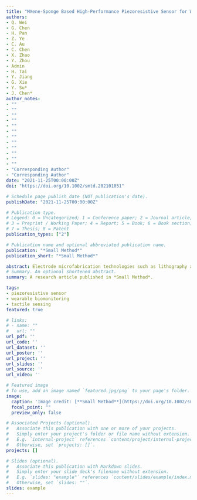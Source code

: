 ```yaml
---
title: "MXene‐Sponge Based High‐Performance Piezoresistive Sensor for Wearable Biomonitoring and Real‐Time Tactile Sensing"
authors:
- Q. Wei
- G. Chen
- H. Pan
- Z. Ye
- C. Au
- C. Chen
- X. Zhao
- Y. Zhou
- Admin
- H. Tai
- Y. Jiang
- G. Xie
- Y. Su*
- J. Chen*
author_notes:
- ""
- ""
- ""
- ""
- ""
- ""
- ""
- ""
- ""
- ""
- ""
- ""
- "Corresponding Author"
- "Corresponding Author"
date: "2021-11-25T00:00:00Z"
doi: "https://doi.org/10.1002/smtd.202101051"

# Schedule page publish date (NOT publication's date).
publishDate: "2021-11-25T00:00:00Z"

# Publication type.
# Legend: 0 = Uncategorized; 1 = Conference paper; 2 = Journal article;
# 3 = Preprint / Working Paper; 4 = Report; 5 = Book; 6 = Book section;
# 7 = Thesis; 8 = Patent
publication_types: ["2"]

# Publication name and optional abbreviated publication name.
publication: "*Small Method*"
publication_short: "*Small Method*"

abstract: Electrode microfabrication technologies such as lithography and deposition have been widely applied in wearable electronics to boost interfacial coupling efficiency and device performance. However, a majority of these approaches are restricted by expensive and complicated processing techniques, as well as waste discharge. Here, helium plasma irradiation is employed to yield a molybdenum microstructured electrode, which is constructed into a flexible piezoresistive pressure sensor based on a Ti3C2Tx nanosheet-immersed polyurethane sponge. This electrode engineering strategy enables the smooth transition between sponge deformation and MXene interlamellar displacement, giving rise to high sensitivity (1.52 kPa−1) and good linearity (r2 = 0.9985) in a wide sensing range (0–100 kPa) with a response time of 226 ms for pressure detection. In addition, both the experimental characterization and finite element simulation confirm that the hierarchical structures modulated by pore size, plasma bias, and MXene concentration play a crucial role in improving the sensing performance. Furthermore, the as-developed flexible pressure sensor is demonstrated to measure human radial pulse, detect finger tapping, foot stomping, and perform object identification, revealing great feasibility in wearable biomonitoring and health assessment.
# Summary. An optional shortened abstract.
summary: A research article published in *Small Method*.

tags:
- piezoresistive sensor
- wearable biomonitoring
- tactile sensing
featured: true

# links:
# - name: ""
#   url: ""
url_pdf: ''
url_code: ''
url_dataset: ''
url_poster: ''
url_project: ''
url_slides: ''
url_source: ''
url_video: ''

# Featured image
# To use, add an image named `featured.jpg/png` to your page's folder. 
image:
  caption: 'Image credit: [**Small Method**](https://doi.org/10.1002/smtd.202101051)'
  focal_point: ""
  preview_only: false

# Associated Projects (optional).
#   Associate this publication with one or more of your projects.
#   Simply enter your project's folder or file name without extension.
#   E.g. `internal-project` references `content/project/internal-project/index.md`.
#   Otherwise, set `projects: []`.
projects: []

# Slides (optional).
#   Associate this publication with Markdown slides.
#   Simply enter your slide deck's filename without extension.
#   E.g. `slides: "example"` references `content/slides/example/index.md`.
#   Otherwise, set `slides: ""`.
slides: example
---
```

